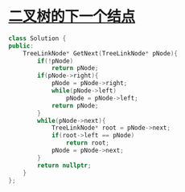 # [二叉树的下一个结点](https://www.nowcoder.com/practice/9023a0c988684a53960365b889ceaf5e?tpId=13&tqId=11210&tPage=3&rp=3&ru=/ta/coding-interviews&qru=/ta/coding-interviews/question-ranking)

```c++
class Solution {
public:
    TreeLinkNode* GetNext(TreeLinkNode* pNode){
        if(!pNode)
            return pNode;
        if(pNode->right){
            pNode = pNode->right;
            while(pNode->left)
                pNode = pNode->left;
            return pNode;
        }
        while(pNode->next){
            TreeLinkNode* root = pNode->next;
            if(root->left == pNode)
                return root;
            pNode = pNode->next;
        }
        return nullptr;
    }
};
```

